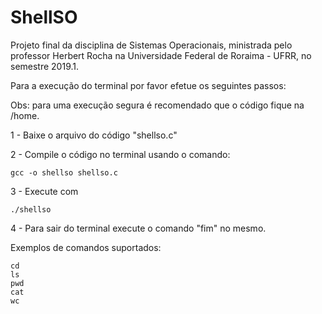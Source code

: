 # ShellSO
Projeto final da disciplina de Sistemas Operacionais, ministrada pelo professor Herbert Rocha na Universidade Federal de Roraima - UFRR, no semestre 2019.1.

Para a execução do terminal por favor efetue os seguintes passos:

Obs: para uma execução segura é recomendado que o código fique na /home.

1 - Baixe o arquivo do código "shellso.c"

2 - Compile o código no terminal usando o comando:

    gcc -o shellso shellso.c

3 - Execute com 

    ./shellso

4 - Para sair do terminal execute o comando "fim" no mesmo.

Exemplos de comandos suportados:

    cd
    ls
    pwd
    cat
    wc
